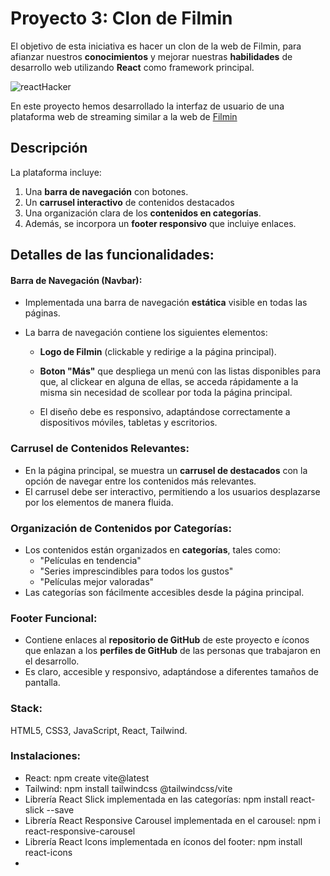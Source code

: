 # Proyecto 3:  Clon de Filmin

El objetivo de esta iniciativa es hacer un clon de la web de Filmin, para afianzar nuestros **conocimientos** y mejorar nuestras **habilidades** de desarrollo web utilizando **React** como framework principal. 

![reactHacker](https://i.ytimg.com/vi/x8BuodInbe8/hq720.jpg?sqp=-oaymwEhCK4FEIIDSFryq4qpAxMIARUAAAAAGAElAADIQj0AgKJD&rs=AOn4CLAcO5NmO-d_4dVwf5CqcWBbEVkzkw)

En este proyecto hemos desarrollado la interfaz de usuario de una plataforma web de streaming similar a la web de [Filmin](https://www.filmin.es/)

## Descripción

La plataforma incluye:

1. Una **barra de navegación** con botones.
2. Un **carrusel interactivo** de contenidos destacados
3. Una organización clara de los **contenidos en categorías**.
4. Además, se incorpora un **footer responsivo** que incluiye enlaces.


## Detalles de las funcionalidades:

#### Barra de Navegación (Navbar):

* Implementada una barra de navegación **estática** visible en todas las páginas.

* La barra de navegación contiene los siguientes elementos:

  * **Logo de Filmin** (clickable y redirige a la página principal).

  * **Boton "Más"** que despliega un menú con las listas disponibles para que, al clickear en alguna de ellas, se acceda rápidamente a la misma sin necesidad de scollear por toda la página principal.

  * El diseño debe es responsivo, adaptándose correctamente a dispositivos móviles, tabletas y escritorios.


### Carrusel de Contenidos Relevantes:

- En la página principal, se muestra un **carrusel de destacados** con la opción de navegar entre los contenidos más relevantes.
- El carrusel debe ser interactivo, permitiendo a los usuarios desplazarse por los elementos de manera fluida.

### Organización de Contenidos por Categorías:

- Los contenidos están organizados en **categorías**, tales como:
  - "Películas en tendencia"
  - "Series imprescindibles para todos los gustos"
  - "Películas mejor valoradas"
- Las categorías son fácilmente accesibles desde la página principal.
  
  

### Footer Funcional:

- Contiene enlaces al **repositorio de GitHub** de este proyecto e íconos que enlazan a los **perfiles de GitHub** de las personas que trabajaron en el desarrollo. 
- Es claro, accesible y responsivo, adaptándose a diferentes tamaños de pantalla.

### Stack:
HTML5, CSS3, JavaScript, React, Tailwind.

### Instalaciones:
- React: npm create vite@latest
- Tailwind: npm install tailwindcss @tailwindcss/vite
- Librería React Slick implementada en las categorías: npm install react-slick --save
- Librería React Responsive Carousel implementada en el carousel: npm i react-responsive-carousel
- Librería React Icons implementada en íconos del footer: npm install react-icons
-
